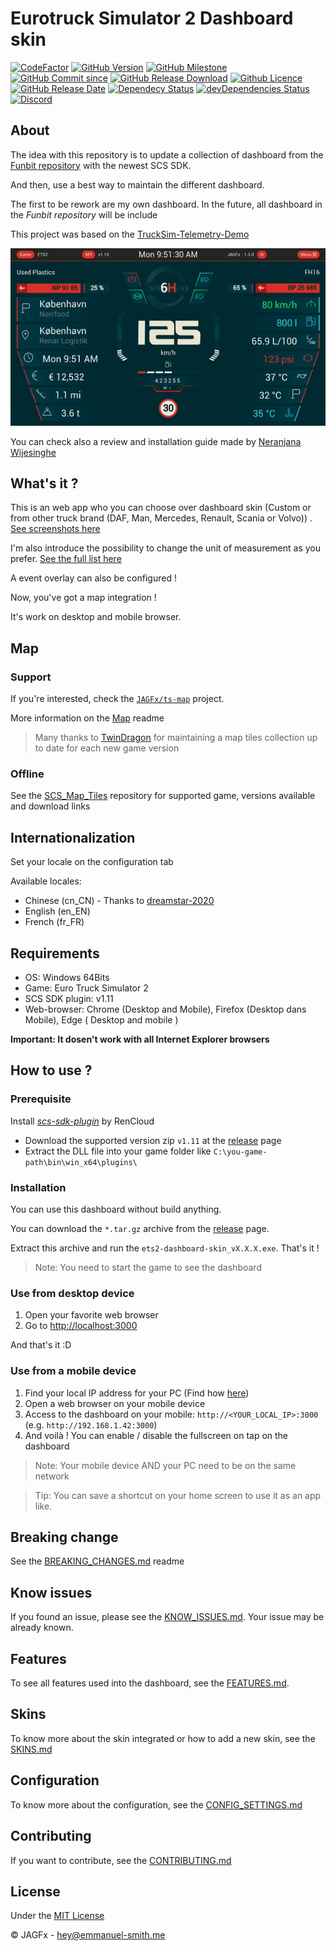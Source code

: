# Eurotruck Simulator 2 Dashboard skin

[![CodeFactor](https://www.codefactor.io/repository/github/jagfx/ets2-dashboard-skin/badge)](https://www.codefactor.io/repository/github/jagfx/ets2-dashboard-skin/overview)
[![GitHub Version](https://img.shields.io/github/v/release/JAGFx/ets2-dashboard-skin?style=flat-square)](https://github.com/JAGFx/ets2-dashboard-skin/releases/latest)
[![GitHub Milestone](https://img.shields.io/github/milestones/progress/JAGFx/ets2-dashboard-skin/8?style=flat-square)](https://github.com/JAGFx/ets2-dashboard-skin/issues?q=is%3Aopen+is%3Aissue+milestone%3A1.6)
[![GitHub Commit since](https://img.shields.io/github/commits-since/JAGFx/ets2-dashboard-skin/v1.6.6?style=flat-square)](https://github.com/JAGFx/ets2-dashboard-skin/releases)
[![GitHub Release Download](https://img.shields.io/github/downloads/JAGFx/ets2-dashboard-skin/total?style=flat-square)](https://github.com/JAGFx/ets2-dashboard-skin/releases/latest)
[![Github Licence](https://img.shields.io/github/license/JAGFx/ets2-dashboard-skin?style=flat-square)](https://github.com/JAGFx/ets2-dashboard-skin/blob/master/README.md)
[![GitHub Release Date](https://img.shields.io/github/release-date/JAGFx/ets2-dashboard-skin?style=flat-square)](https://github.com/JAGFx/ets2-dashboard-skin/releases/latest)
[![Dependecy Status](https://david-dm.org/JAGFx/ets2-dashboard-skin.svg)](https://david-dm.org/JAGFx/ets2-dashboard-skin)
[![devDependencies Status](https://david-dm.org/JAGFx/ets2-dashboard-skin/dev-status.svg)](https://david-dm.org/JAGFx/ets2-dashboard-skin?type=dev)
[![Discord](https://img.shields.io/discord/764915323693826059.svg?label=&logo=discord&logoColor=ffffff&color=7389D8&labelColor=6A7EC2)](https://discord.gg/8abqrEeFxF)


## About

The idea with this repository is to update a collection of dashboard from
the [Funbit repository](https://github.com/Funbit/ets2-telemetry-server) with the newest SCS SDK.

And then, use a best way to maintain the different dashboard.

The first to be rework are my own dashboard. In the future, all dashboard in the *Funbit repository* will be include

This project was based on the [TruckSim-Telemetry-Demo](https://github.com/kniffen/TruckSim-Telemetry-Demo)

![Screenshot](doc/screens/demo.gif)

You can check also a review and installation guide made
by [Neranjana Wijesinghe](https://www.youtube.com/playlist?list=PLJONr1a8YX5Tyw-i49yk2jYTAFJJ5h7fw)

## What's it ?

This is an web app who you can choose over dashboard skin (Custom or from other truck brand (DAF, Man, Mercedes,
Renault, Scania or Volvo))
. [See screenshots here](https://github.com/JAGFx/ets2-dashboard-skin/blob/master/doc/SKINS.md)

I'm also introduce the possibility to change the unit of measurement as you
prefer. [See the full list here](https://github.com/JAGFx/ets2-dashboard-skin/blob/master/doc/CONFIG_SETTINGS.md)

A event overlay can also be configured !

Now, you've got a map integration !

It's work on desktop and mobile browser.

## Map

### Support

If you're interested, check the [`JAGFx/ts-map`](https://github.com/JAGFx/ts-map) project.

More information on the [Map](./doc/MAP.md) readme

> Many thanks to [TwinDragon](https://github.com/TwinDragon) for maintaining a map tiles collection up to date for each new game version

### Offline

See the [SCS_Map_Tiles](https://github.com/TwinDragon/SCS_Map_Tiles#supported-maps) repository for supported game, versions available and download links

## Internationalization

Set your locale on the configuration tab

Available locales: 

- Chinese (cn_CN) - Thanks to [dreamstar-2020](https://github.com/dreamstar-2020)
- English (en_EN)
- French (fr_FR)

## Requirements

- OS: Windows 64Bits
- Game: Euro Truck Simulator 2
- SCS SDK plugin: v1.11
- Web-browser: Chrome (Desktop and Mobile), Firefox (Desktop dans Mobile), Edge ( Desktop and mobile )

**Important: It dosen't work with all Internet Explorer browsers**

## How to use ?

### Prerequisite

Install *[scs-sdk-plugin](https://github.com/RenCloud/scs-sdk-plugin)* by RenCloud

- Download the supported version zip `v1.11` at
  the [release](https://github.com/RenCloud/scs-sdk-plugin/releases/download/V.1.11/release_v_1_11.zip) page
- Extract the DLL file into your game folder like `C:\you-game-path\bin\win_x64\plugins\`

### Installation

You can use this dashboard without build anything.

You can download the `*.tar.gz` archive from the [release](https://github.com/JAGFx/ets2-dashboard-skin/releases/latest)
page.

Extract this archive and run the `ets2-dashboard-skin_vX.X.X.exe`. That's it ! 

> Note: You need to start the game to see the dashboard

### Use from desktop device

1. Open your favorite web browser
2. Go to [http://localhost:3000](http://localhost:3000)

And that's it :D

### Use from a mobile device

1. Find your local IP address for your PC (Find
   how [here](https://www.whatismybrowser.com/detect/what-is-my-local-ip-address))
2. Open a web browser on your mobile device
3. Access to the dashboard on your mobile: `http://<YOUR_LOCAL_IP>:3000` (e.g. `http://192.168.1.42:3000`)
4. And voilà ! You can enable / disable the fullscreen on tap on the dashboard

> Note: Your mobile device AND your PC need to be on the same network

> Tip: You can save a shortcut on your home screen to use it as an app like.

## Breaking change

See the [BREAKING_CHANGES.md](doc/BREAKING_CHANGES.md) readme

## Know issues

If you found an issue, please see the [KNOW_ISSUES.md](doc/KNOW_ISSUES.md). Your issue may be already known.

## Features

To see all features used into the dashboard, see the [FEATURES.md](doc/FEATURES.md).

## Skins

To know more about the skin integrated or how to add a new skin, see the [SKINS.md](doc/SKINS.md)

## Configuration

To know more about the configuration, see the [CONFIG_SETTINGS.md](doc/CONFIG_SETTINGS.md)

## Contributing

If you want to contribute, see the [CONTRIBUTING.md](CONTRIBUTING.md)

## License
Under the [MIT License](LICENSE)

© JAGFx - hey@emmanuel-smith.me

